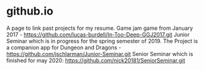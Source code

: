 # github.io
A page to link past projects for my resume.
Game jam game from January 2017 - https://github.com/lucas-burdell/In-Too-Deep-GGJ2017.git
Junior Seminar which is in progress for the spring semester of 2019. The Project is a companion app for Dungeon and Dragons - https://github.com/jschlarman/Junior-Seminar.git
Senior Seminar which is finished for may 2020: https://github.com/nick20181/SeniorSeminar.git
